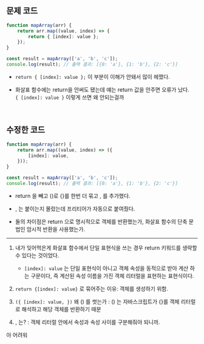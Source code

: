 ## 문제 코드    
    
```javascript
function mapArray(arr) {
    return arr.map((value, index) => {
        return { [index]: value };
    });
}

const result = mapArray(['a', 'b', 'c']);
console.log(result); // 출력 결과: [{0: 'a'}, {1: 'b'}, {2: 'c'}]
```

- `return { [index]: value };` 이 부분이 이해가 안돼서 많이 헤맸다.

- 화살표 함수에는 return을 안써도 됐는데 얘는 return 값을 안주면 오류가 났다. </br> `{ [index]: value }` 이렇게 쓰면 왜 안되는걸까
</br>

## 수정한 코드
```javascript
function mapArray(arr) {
    return arr.map((value, index) => ({
        [index]: value,
    }));
}

const result = mapArray(['a', 'b', 'c']);
console.log(result); // 출력 결과: [{0: 'a'}, {1: 'b'}, {2: 'c'}]
```
- return 을 빼고 ()로 {}를 한번 더 묶고 , 를 추가했다.

- , 는 붙이는지 몰랐는데 프리티어가 자동으로 붙여줬다.

- 둘의 차이점은 return 으로 명시적으로 객체를 반환했는가, 화살표 함수의 단축 문법인 암시적 반환을 사용했는가.
***

1. 내가 잊어먹은게 화살표 함수에서 단일 표현식을 쓰는 경우 return 키워드를 생략할 수 있다는 것이었다.
    - `[index]: value` 는 단일 표현식이 아니고 객체 속성을 동적으로 받아 계산 하는 구문이다, 즉 계산된 속성 이름을 가진 객체 리터럴을 표현하는 표현식이다.

2. `return {[index]: value}` 로 묶어주는 이유: 객체를 생성하기 위함.

3. `({
        [index]: value,
    })` 왜 () 를 썻는가 : () 는 자바스크립트가 {}를 객체 리터럴로 해석하고 해당 객체를 반환하기 때문

4. , 는? : 객체 리터럴 안에서 속성과 속성 사이를 구분해줘야 되니까.

아 어려워